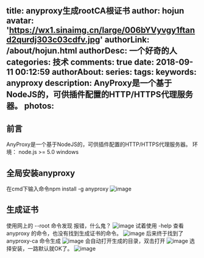 title: anyproxy生成rootCA根证书
author: hojun
avatar: 'https://wx1.sinaimg.cn/large/006bYVyvgy1ftand2qurdj303c03cdfv.jpg'
authorLink: /about/hojun.html
authorDesc: 一个好奇的人
categories: 技术
comments: true
date: 2018-09-11 00:12:59
authorAbout:
series:
tags:
keywords: anyproxy
description: AnyProxy是一个基于NodeJS的，可供插件配置的HTTP/HTTPS代理服务器。
photos:
---
## 前言
AnyProxy是一个基于NodeJS的，可供插件配置的HTTP/HTTPS代理服务器。
环境：
node.js >= 5.0
windows

## 全局安装anyproxy
在cmd下输入命令npm install -g anyproxy
![image](http://ws3.sinaimg.cn/large/006bYVyvgy1fv4uwthvp3j30r60e9wf8.jpg)
## 生成证书
使用网上的 --root 命令发现 报错，什么鬼？
![image](http://wx2.sinaimg.cn/large/006bYVyvgy1fv4uzmjnzaj30cy05f745.jpg)
试着使用 -help 查看 anyproxy 的命令，也没有找到生成证书的命令。
![image](http://ws4.sinaimg.cn/large/006bYVyvgy1fv4v6h4h1uj30jr08xaa9.jpg)
后来终于找到了 anyproxy-ca 命令生成
![image](http://ws4.sinaimg.cn/large/006bYVyvgy1fv4v73ca3lj30li04o74a.jpg)
会自动打开生成的目录，双击打开
![image](http://wx1.sinaimg.cn/large/006bYVyvgy1fv4uqn4ddej30hf08cwfe.jpg)
选择安装，一路默认就OK了。
![image](http://wx4.sinaimg.cn/large/006bYVyvgy1fv4uttf0ajj30d30ie74t.jpg)
